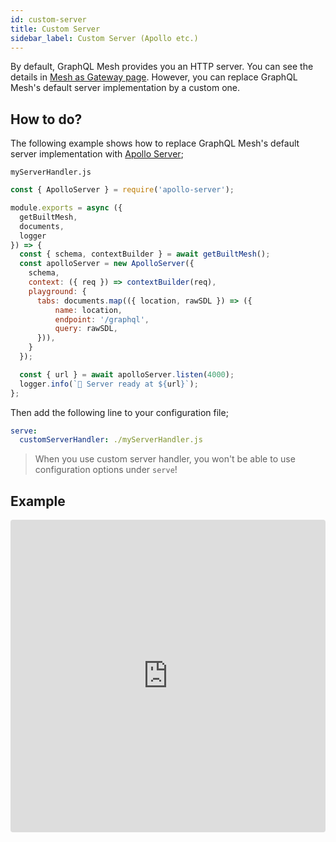 ```yaml
---
id: custom-server
title: Custom Server
sidebar_label: Custom Server (Apollo etc.)
---
```


By default, GraphQL Mesh provides you an HTTP server. You can see the details in [Mesh as Gateway page](/docs/recipes/mesh-as-gateway). However, you can replace GraphQL Mesh's default server implementation by a custom one.

## How to do?

The following example shows how to replace GraphQL Mesh's default server implementation with [Apollo Server](https://www.apollographql.com/docs/apollo-server/);

`myServerHandler.js`
```js
const { ApolloServer } = require('apollo-server');

module.exports = async ({
  getBuiltMesh,
  documents,
  logger
}) => {
  const { schema, contextBuilder } = await getBuiltMesh();
  const apolloServer = new ApolloServer({
    schema,
    context: ({ req }) => contextBuilder(req),
    playground: {
      tabs: documents.map(({ location, rawSDL }) => ({
          name: location,
          endpoint: '/graphql',
          query: rawSDL,
      })),
    }
  });

  const { url } = await apolloServer.listen(4000);
  logger.info(`🚀 Server ready at ${url}`);
};
```

Then add the following line to your configuration file;

```yml
serve:
  customServerHandler: ./myServerHandler.js
```

> When you use custom server handler, you won't be able to use configuration options under `serve`!

## Example

<iframe src="https://codesandbox.io/embed/github/Urigo/graphql-mesh/tree/master/examples/openapi-location-weather?fontsize=14&hidenavigation=1&theme=dark"
     style="width:100%; height:500px; border:0; border-radius: 4px; overflow:hidden;"
     title="typescript-location-weather-example"
     allow="accelerometer; ambient-light-sensor; camera; encrypted-media; geolocation; gyroscope; hid; microphone; midi; payment; usb; vr; xr-spatial-tracking"
     sandbox="allow-forms allow-modals allow-popups allow-presentation allow-same-origin allow-scripts"
   ></iframe>

